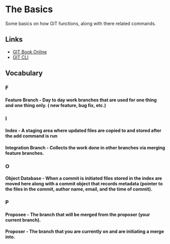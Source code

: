 # The Basics

Some basics on how GIT functions, along with there related commands.

## Links

* [GIT Book Online](https://git-scm.com/book/en/v2)
* [GIT CLI](https://git-scm.com/docs)

## Vocabulary

### F

#### Feature Branch - Day to day work branches that are used for one thing and one thing only. ( new feature, bug fix, etc.)&#x20;

### I

#### Index - A staging area where updated files are copied to and stored after the add command is run

#### Integration Branch - Collects the work done in other branches via merging feature branches.

### O

#### Object Database - When a commit is initiated files stored in the index are moved here along with a commit object that records metadata (pointer to the files in the commit, author name, email, and the time of commit).&#x20;

### P

#### Proposee - The branch that will be merged from the proposer (your current branch).

#### Proposer - The branch that you are currently on and are initiating a merge into.
